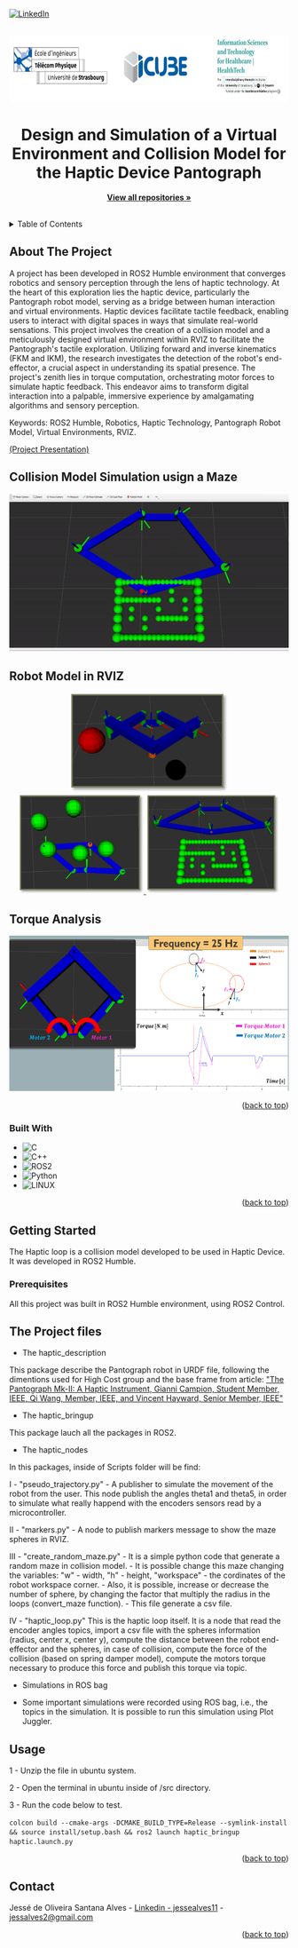 <!-- Improved compatibility of back to top link: See: https://github.com/othneildrew/Best-README-Template/pull/73 -->
<a name="readme-top"></a>

[![LinkedIn][linkedin-shield]][linkedin-url]


<!-- PROJECT LOGO -->
<br />
<div align="center">
  <a href="https://healthtech.unistra.fr/">
    <img src="images/logo.JPG" alt="Logo" width="720" height="120">
  </a>

  <h1 align="center">Design and Simulation of a Virtual Environment and Collision Model for the Haptic Device Pantograph</h1>

  <p align="center">
    <a href="https://github.com/Jesse-Alves?tab=repositories"><strong>View all repositories  »</strong></a>
    <br />
    <br />
  </p>
</div>



<!-- TABLE OF CONTENTS -->
<details>
  <summary>Table of Contents</summary>
  <ol>
    <li>
      <a href="#about-the-project">About The Project</a>
      <ul>
        <li><a href="#built-with">Built With</a></li>
      </ul>
    </li>
    <li>
      <a href="#getting-started">Getting Started</a>
      <ul>
        <li><a href="#prerequisites">Prerequisites</a></li>
<!--         <li><a href="#installation">Installation</a></li> -->
      </ul>
    </li>
    <li><a href="#usage">Usage</a></li>
<!--     <li><a href="#roadmap">Roadmap</a></li>
    <li><a href="#contributing">Contributing</a></li>
    <li><a href="#license">License</a></li> -->
    <li><a href="#contact">Contact</a></li>
<!--     <li><a href="#acknowledgments">Acknowledgments</a></li> -->
  </ol>
</details>



<!-- ABOUT THE PROJECT -->
## About The Project

A project has been developed in ROS2 Humble environment that converges robotics and sensory perception through the lens of haptic technology. At the heart of this exploration lies the haptic device, particularly the Pantograph robot model, serving as a bridge between human interaction and virtual environments. Haptic devices facilitate tactile feedback, enabling users to interact with digital spaces in ways that simulate real-world sensations. This project involves the creation of a collision model and a meticulously designed virtual environment within RVIZ to facilitate the Pantograph's tactile exploration. Utilizing forward and inverse kinematics (FKM and IKM), the research investigates the detection of the robot's end-effector, a crucial aspect in understanding its spatial presence. The project's zenith lies in torque computation, orchestrating motor forces to simulate haptic feedback. This endeavor aims to transform digital interaction into a palpable, immersive experience by amalgamating algorithms and sensory perception.

Keywords: ROS2 Humble, Robotics, Haptic Technology, Pantograph Robot Model, Virtual Environments, RVIZ.

[(Project Presentation)](https://github.com/Jesse-Alves/Design-and-Simulation-of-a-Virtual-Environment-and-Collision-Model-for-the-Haptic-Device-Pantograph/blob/main/Haptic%20Loop%20-%20Final%20Presentation.pdf)



## Collision Model Simulation usign a Maze

<div align="center">
    <img width="600" src="images/gif1.gif" alt="color picker" />
</div>




## Robot Model in RVIZ

<div align="center">
  <a href=" ">
    <img src="images/img1.png" height="180" />
    <img src="images/img2.png" height="180" />
    <img src="images/img3.png" height="180" />
  </a>
</div>

## Torque Analysis

<div align="center">
  <a href=" ">
    <img src="images/img4.png" height="280" />
  </a>
</div>


<p align="right">(<a href="#readme-top">back to top</a>)</p>



### Built With
* ![C](https://img.shields.io/badge/c-%2300599C.svg?style=for-the-badge&logo=c&logoColor=white) 
* ![C++](https://img.shields.io/badge/c++-%2300599C.svg?style=for-the-badge&logo=c%2B%2B&logoColor=white) 
* ![ROS2](https://img.shields.io/badge/ros-%230A0FF9.svg?style=for-the-badge&logo=ros&logoColor=white)
* ![Python](https://img.shields.io/badge/python-3670A0?style=for-the-badge&logo=python&logoColor=ffdd54)
* ![LINUX](https://img.shields.io/badge/Linux-FCC624?style=for-the-badge&logo=linux&logoColor=black)


<p align="right">(<a href="#readme-top">back to top</a>)</p>


<!-- GETTING STARTED -->
## Getting Started

The Haptic loop is a collision model developed to be used in Haptic Device. It was developed in ROS2 Humble. 

### Prerequisites

All this project was built in ROS2 Humble environment, using ROS2 Control.



## The Project files

* The haptic_description 

This package describe the Pantograph robot in URDF file, following the dimentions used for High Cost group and the base frame from article: ["The Pantograph Mk-II: A Haptic Instrument, Gianni Campion, Student Member, IEEE, Qi Wang, Member, IEEE, and Vincent Hayward, Senior Member, IEEE"](https://github.com/Jesse-Alves/Design-and-Simulation-of-a-Virtual-Environment-and-Collision-Model-for-the-Haptic-Device-Pantograph/blob/main/The%20Pantograph%20Mk-II%20A%20Haptic%20Instrument.pdf)
 
  
* The haptic_bringup

This package lauch all the packages in ROS2. 
 
* The haptic_nodes

In this packages, inside of Scripts folder will be find:
 
   I - "pseudo_trajectory.py" - A publisher to simulate the movement of the robot from the user. This node publish 
   	the angles theta1 and theta5, in order to simulate what really happend with the encoders sensors read by 
   	a microcontroller.
   	
   II - "markers.py" - A node to publish markers message to show the maze spheres in RVIZ.
   
   III - "create_random_maze.py" 
   	- It is a simple python code that generate a random maze in collision model. 
   	- It is possible change this maze changing the variables: "w" - width, "h" - height, 
   	  "workspace" - the cordinates of the robot workspace corner.
   	- Also, it is possible, increase or decrease the number of sphere, by changing the factor that multiply the radius in the 
   	  loops (convert_maze function).
   	- This file generate a csv file.
   	  
   IV - "haptic_loop.py" This is the haptic loop itself. It is a node that read the encoder angles topics, import a csv file with the 
   	spheres information (radius, center x, center y), compute the distance between the robot end-effector and the spheres, in case of
   	collision, compute the force of the collision (based on spring damper model), compute the motors torque necessary to produce this force and publish this torque via topic.
 
 
* Simulations in ROS bag
 
 - Some important simulations were recorded using ROS bag, i.e., the topics in the simulation. It is possible to run this simulation using Plot Juggler.


<!-- USAGE EXAMPLES -->
## Usage

1 - Unzip the file in ubuntu system.

2 - Open the terminal in ubuntu inside of /src directory.

3 - Run the code below to test.

`colcon build --cmake-args -DCMAKE_BUILD_TYPE=Release --symlink-install && source install/setup.bash && ros2 launch haptic_bringup haptic.launch.py`


<p align="right">(<a href="#readme-top">back to top</a>)</p>



<!-- CONTACT -->
## Contact

Jessé de Oliveira Santana Alves - [Linkedin - jessealves11](https://linkedin.com/in/jessealves11) - jessalves2@gmail.com

<p align="right">(<a href="#readme-top">back to top</a>)</p>



<!-- MARKDOWN LINKS & IMAGES -->
[linkedin-shield]: https://img.shields.io/badge/-LinkedIn-black.svg?style=for-the-badge&logo=linkedin&colorB=555
[linkedin-url]: https://linkedin.com/in/jessealves11
